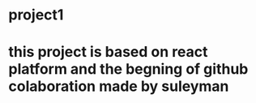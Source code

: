 # project1
# this project is based on react platform and the begning of github colaboration made by suleyman 
